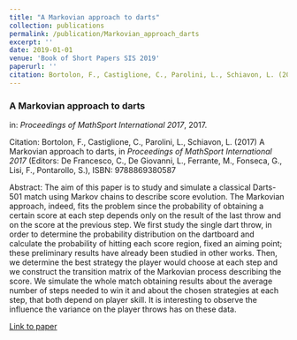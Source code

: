 ```yaml
---
title: "A Markovian approach to darts"
collection: publications
permalink: /publication/Markovian_approach_darts
excerpt: ''
date: 2019-01-01
venue: 'Book of Short Papers SIS 2019'
paperurl: ''
citation: Bortolon, F., Castiglione, C., Parolini, L., Schiavon, L. (2017) A Markovian approach to darts, in <i>Proceedings of MathSport International 2017</i> (Editors: De Francesco, C., De Giovanni, L., Ferrante, M., Fonseca, G., Lisi, F., Pontarollo, S.), ISBN: 9788869380587
---
```


### A Markovian approach to darts
in: _Proceedings of MathSport International 2017_, 2017.

Citation: Bortolon, F., Castiglione, C., Parolini, L., Schiavon, L. (2017) A Markovian approach to darts, in <i>Proceedings of MathSport International 2017</i> (Editors: De Francesco, C., De Giovanni, L., Ferrante, M., Fonseca, G., Lisi, F., Pontarollo, S.), ISBN: 9788869380587

Abstract: The aim of this paper is to study and simulate a classical Darts-501 match using Markov chains to describe score evolution. The Markovian approach, indeed, fits the problem since the probability of obtaining a certain score at each step depends only on the result of the last throw and on the score at the previous step. We first study the single dart throw, in order to determine the probability distribution on the dartboard and calculate the probability of hitting each score region, fixed an aiming point; these preliminary results have already been studied in other works. Then, we determine the best strategy the player would choose at each step and we construct the transition matrix of the Markovian process describing the score. We simulate the whole match obtaining results about the average number of steps needed to win it and about the chosen strategies at each step, that both depend on player skill. It is interesting to observe the influence the variance on the player throws has on these data.

[Link to paper](http://www.padovauniversitypress.it/system/files/attachments_field/mathsportinternational2017.pdf)
